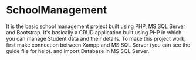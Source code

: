 # SchoolManagement
It is the basic school management project built using PHP, MS SQL Server and Bootstrap.
It's basically a CRUD application built using PHP in which you can manage Student data and their details.
To make this project work, first make connection between Xampp and MS SQL Server (you can see the guide file for help).
and import Database in MS SQL Server.

